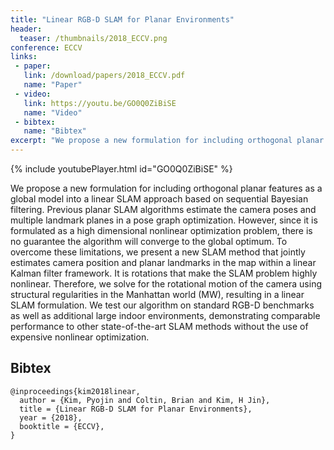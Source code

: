 ```yaml
---
title: "Linear RGB-D SLAM for Planar Environments"
header:
  teaser: /thumbnails/2018_ECCV.png
conference: ECCV
links: 
 - paper: 
   link: /download/papers/2018_ECCV.pdf
   name: "Paper"
 - video: 
   link: https://youtu.be/GO0Q0ZiBiSE
   name: "Video"
 - bibtex: 
   name: "Bibtex"
excerpt: "We propose a new formulation for including orthogonal planar features as a global model into a linear SLAM approach based on sequential Bayesian filtering. Previous planar SLAM algorithms estimate the camera poses and multiple landmark planes in a pose graph optimization. However, since it is formulated as a high dimensional nonlinear optimization problem, there is no guarantee the algorithm will converge to the global optimum. To overcome these limitations, we present a new SLAM method that jointly estimates camera position and planar landmarks in the map within a linear Kalman filter framework. It is rotations that make the SLAM problem highly nonlinear. Therefore, we solve for the rotational motion of the camera using structural regularities in the Manhattan world (MW), resulting in a linear SLAM formulation. We test our algorithm on standard RGB-D benchmarks as well as additional large indoor environments, demonstrating comparable performance to other state-of-the-art SLAM methods without the use of expensive nonlinear optimization."
---
```


{% include youtubePlayer.html id="GO0Q0ZiBiSE" %}

We propose a new formulation for including orthogonal planar
features as a global model into a linear SLAM approach based on
sequential Bayesian filtering. Previous planar SLAM algorithms estimate
the camera poses and multiple landmark planes in a pose graph optimization.
However, since it is formulated as a high dimensional nonlinear optimization
problem, there is no guarantee the algorithm will converge to
the global optimum. To overcome these limitations, we present a new
SLAM method that jointly estimates camera position and planar landmarks
in the map within a linear Kalman filter framework. It is rotations
that make the SLAM problem highly nonlinear. Therefore, we solve for
the rotational motion of the camera using structural regularities in the
Manhattan world (MW), resulting in a linear SLAM formulation. We
test our algorithm on standard RGB-D benchmarks as well as additional
large indoor environments, demonstrating comparable performance to
other state-of-the-art SLAM methods without the use of expensive nonlinear
optimization.

## Bibtex <a id="bibtex"></a>
```
@inproceedings{kim2018linear,
  author = {Kim, Pyojin and Coltin, Brian and Kim, H Jin},
  title = {Linear RGB-D SLAM for Planar Environments},
  year = {2018},
  booktitle = {ECCV},
}
```
